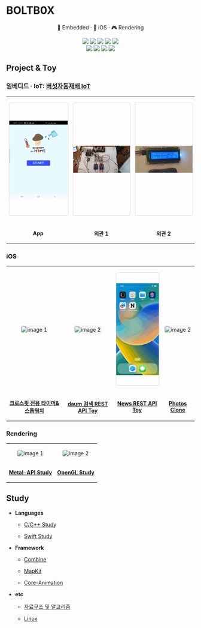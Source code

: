 <!--
### Hi there 👋

iOS

**BOLTB0X/BOLTB0X** is a ✨ _special_ ✨ repository because its `README.md` (this file) appears on your GitHub profile.

Here are some ideas to get you started:

- 🔭 I’m currently working on ...
- 🌱 I’m currently learning ...
- 👯 I’m looking to collaborate on ...
- 🤔 I’m looking for help with ...
- 💬 Ask me about ...
- 📫 How to reach me: ...
- 😄 Pronouns: ...
- ⚡ Fun fact: ...
-->

# BOLTB0X
<p align="center">
🔧 Embedded · 📱 iOS  · 🎮 Rendering
</p>

<p align="center">
<a href="https://developer.apple.com/kr/swift/" style="text-decoration: none;">
<img src="https://img.shields.io/badge/Swift-F05138?style=flat&logo=Swift&logoColor=white" />
</a>
  
<a href="https://learn.microsoft.com/en-us/cpp/c-language/?view=msvc-170" style="text-decoration: none;">
<img src="https://img.shields.io/badge/C-%23A8B9CC?style=flat&logo=C&logoColor=white" />
</a>
<a href="https://learn.microsoft.com/en-us/cpp/preprocessor/c-cpp-preprocessor-reference?view=msvc-170" style="text-decoration: none;">
<img src="https://img.shields.io/badge/C%2B%2B-%2300599C?style=flat&logo=C%2B%2B&logoColor=white" />
</a>
<a href="https://learn.microsoft.com/en-us/dotnet/csharp/" style="text-decoration: none;">
  <img src="https://img.shields.io/badge/C%23-%23239120?style=flat&logo=C%20Sharp&logoColor=white" />
</a>
<a href="https://www.python.org/" style="text-decoration: none;">
  <img src="https://img.shields.io/badge/Python-%233776AB?style=flat&logo=Python&logoColor=white" />
</a>
<br/>
<a href="https://developer.apple.com/kr/xcode/" style="text-decoration: none;">
<img src="https://img.shields.io/badge/Xcode-147EFB?style=flat&logo=Xcode&logoColor=white" />
</a>
<a href="https://visualstudio.microsoft.com/ko/downloads/" style="text-decoration: none;">
<img src="https://img.shields.io/badge/Visual%20Studio-%23B57EDC?style=flat&logo=Visual%20Studio&logoColor=white" />
</a>
<a href="https://code.visualstudio.com/" style="text-decoration: none;">
  <img src="https://img.shields.io/badge/VSCode-007ACC?style=flat&logo=Visual%20Studio%20Code&logoColor=white" />
</a>
<a href="https://www.nxp.com/design/software/development-software/s32-design-studio-ide:DESIGN-STUDIO" style="text-decoration: none;">
  <img src="https://img.shields.io/badge/NXP%20Design%20Studio-008A00?style=flat&logo=nxp&logoColor=white" />
</a>

</p>

## Project & Toy

### 임베디드 · IoT: [버섯자동재배 IoT](https://github.com/BOLTB0X/Automatic-Mushroom-cultivation-IOT-project)

<p align="center">
  <table style="width:100%; text-align:center; border-spacing:20px;">
    <tr>
      <td style="text-align:center; vertical-align:middle;">
        <p align="center">
        <img src="https://github.com/BOLTB0X/Automatic-Mushroom-cultivation-IOT-project/raw/master/img/%EC%95%B1_%EC%B4%88%EA%B8%B0.png?raw=true" 
             alt="image 1" 
             style="width:200px; height:300px; object-fit:contain; border:1px solid #ddd; border-radius:4px;"/>
        </p>
      </td>
      <td style="text-align:center; vertical-align:middle;">
        <p align="center">
        <img src="https://github.com/BOLTB0X/Automatic-Mushroom-cultivation-IOT-project/raw/master/img/%EC%8B%A4%EC%A0%9C%20%ED%9A%8C%EB%A1%9C%EB%8F%84.jpeg?raw=true" 
             alt="image 2" 
             style="width:200px; height:300px; object-fit:contain; border:1px solid #ddd; border-radius:4px;"/>
        </p>
      </td>
      <td style="text-align:center; vertical-align:middle;">
        <p align="center">
        <img src="https://github.com/BOLTB0X/Automatic-Mushroom-cultivation-IOT-project/raw/master/img/LCD_%EC%98%A8%EC%8A%B5%EB%8F%84_%ED%91%9C%EC%8B%9C.jpeg?raw=true" 
             alt="image 2" 
             style="width:200px; height:300px; object-fit:contain; border:1px solid #ddd; border-radius:4px;"/>
        </p>
      </td>
    </tr>
    <tr>
      <td style="text-align:center; font-size:14px; font-weight:bold;">
      <p align="center">
      App
      </p>
      </td>
      <td style="text-align:center; font-size:14px; font-weight:bold;">
      <p align="center">
      외관 1
      </p>
      </td>
      <td style="text-align:center; font-size:14px; font-weight:bold;">
      <p align="center">
      외관 2
      </p>
      </td>
    </tr>
  </table>
</p>

### iOS

<p align="center">
  <table style="width:100%; text-align:center; border-spacing:20px;">
    <tr>
      <td style="text-align:center; vertical-align:middle;">
        <p align="center">
        <img src="https://github.com/BOLTB0X/WOD-Timer-app/raw/main/history/detail_%ED%83%80%EC%9D%B4%EB%A8%B8.gif?raw=true" 
             alt="image 1" 
             style="width:150px; height:300px; object-fit:contain; border:1px solid #ddd; border-radius:4px;"/>
        </p>
      </td>
      <td style="text-align:center; vertical-align:middle;">
        <p align="center">
        <img src="https://github.com/BOLTB0X/SearchAPI_Toy/raw/main/gif/01/vclip%EA%B2%80%EC%83%89.gif?raw=true" 
             alt="image 2" 
             style="width:150px; height:300px; object-fit:contain; border:1px solid #ddd; border-radius:4px;"/>
        </p>
      </td>
      <td style="text-align:center; vertical-align:middle;">
        <p align="center">
        <img src="https://github.com/BOLTB0X/NewsAPIToyProject/raw/main/02gif/%EC%95%B1%20%EB%9F%B0%EC%B9%98%EC%8A%A4%ED%81%AC%EB%A6%B0.gif?raw=true" 
             alt="image 2" 
             style="width:150px; height:300px; object-fit:contain; border:1px solid #ddd; border-radius:4px;"/>
        </p>
      </td>
      <td style="text-align:center; vertical-align:middle;">
        <p align="center">
        <img src="https://github.com/BOLTB0X/Photos-framework/raw/main/gif/Zoom.gif?raw=true" 
             alt="image 2" 
             style="width:150px; height:300px; object-fit:contain; border:1px solid #ddd; border-radius:4px;"/>
        </p>
      </td>
    </tr>
    <tr>
      <td style="text-align:center; font-size:14px; font-weight:bold;">
      <p align="center">
      <a href="https://github.com/BOLTB0X/WOD-Timer-app">크로스핏 전용 타이머&스톱워치</a>
      </p>
      </td>
      <td style="text-align:center; font-size:14px; font-weight:bold;">
      <p align="center">
      <a href="https://github.com/BOLTB0X/SearchAPI_Toy">daum 검색 REST API Toy</a>
      </p>
      </td>
      <td style="text-align:center; font-size:14px; font-weight:bold;">
      <p align="center">
      <a href="https://github.com/BOLTB0X/NewsAPIToyProject/tree/main/newsAPIToy02">News REST API Toy</a>
      </p>
      </td>
      <td style="text-align:center; font-size:14px; font-weight:bold;">
      <p align="center">
      <a href="https://github.com/BOLTB0X/Photos-framework">Photos Clone</a>
      </p>
      </td>
    </tr>
  </table>
</p>

### Rendering

<p align="center">
  <table style="width:100%; text-align:center; border-spacing:20px;">
    <tr>
      <td style="text-align:center; vertical-align:middle;">
        <p align="center">
        <img src="https://github.com/BOLTB0X/Metal-API/blob/main/img/sponza%20%EC%88%98%EC%A0%951.png?raw=true" 
             alt="image 1" 
             style="width:200px; height:400px; object-fit:contain; border:1px solid #ddd; border-radius:4px;"/>
        </p>
      </td>
      <td style="text-align:center; vertical-align:middle;">
        <p align="center">
        <img src="https://github.com/BOLTB0X/OpenGL-Study/blob/main/Img/Amoghasiddhi-light.gif?raw=true" 
             alt="image 2" 
             style="width:300px; height:200px; object-fit:contain; border:1px solid #ddd; border-radius:4px;"/>
        </p>
      </td>
    </tr>
    <tr>
      <td style="text-align:center; font-size:14px; font-weight:bold;">
      <p align="center">
      <a href="https://github.com/BOLTB0X/Metal-API">Metal-API Study</a>
      </p>
      </td>
      <td style="text-align:center; font-size:14px; font-weight:bold;">
      <p align="center">
      <a href="https://github.com/BOLTB0X/OpenGL-Study">OpenGL Study</a>
      </p>
      </td>
    </tr>
  </table>
</p>

## Study

- **Languages**

   - [C/C++ Study](https://github.com/BOLTB0X/c-cpp-study)
 
   - [Swift Study](https://github.com/BOLTB0X/Swift_Study)

- **Framework**

   - [Combine](https://github.com/BOLTB0X/Combine)
     
   - [MapKit](https://github.com/BOLTB0X/MapKit-iOS)
     
   - [Core-Animation](https://github.com/BOLTB0X/Core-Animation)

- **etc**

  - [자료구조 및 알고리즘](https://github.com/BOLTB0X/DataStructure-Algorithm)
    
  - [Linux](https://github.com/BOLTB0X/Linux-Study)
 


